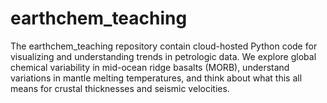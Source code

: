 # earthchem_teaching

The earthchem_teaching repository contain cloud-hosted Python code for visualizing and understanding trends in petrologic data. We explore global chemical variability in mid-ocean ridge basalts (MORB), understand variations in mantle melting temperatures, and think about what this all means for crustal thicknesses and seismic velocities. 
